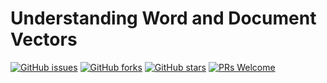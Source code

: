 # Understanding Word and Document Vectors
[![GitHub issues](https://img.shields.io/github/issues/Develop-Packt/Understanding-Word-and-Document-Vectors.svg)](https://github.com/Develop-Packt/Understanding-Word-and-Document-Vectors/issues)
[![GitHub forks](https://img.shields.io/github/forks/Develop-Packt/Understanding-Word-and-Document-Vectors.svg)](https://github.com/Develop-Packt/Understanding-Word-and-Document-Vectors/network)
[![GitHub stars](https://img.shields.io/github/stars/Develop-Packt/Understanding-Word-and-Document-Vectors.svg)](https://github.com/Develop-Packt/Understanding-Word-and-Document-Vectors/stargazers)
[![PRs Welcome](https://img.shields.io/badge/PRs-welcome-brightgreen.svg)](https://github.com/Develop-Packt/Understanding-Word-and-Document-Vectors/pulls)

